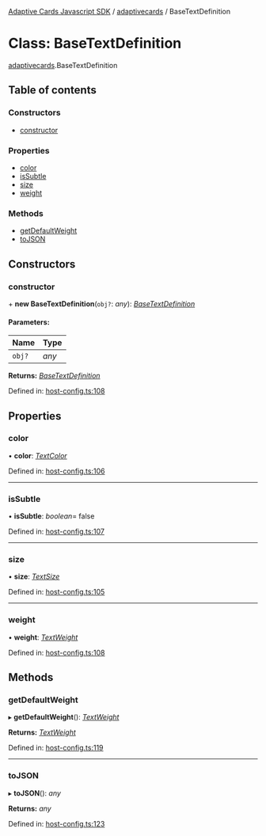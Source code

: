 [Adaptive Cards Javascript SDK](../README.md) / [adaptivecards](../modules/adaptivecards.md) / BaseTextDefinition

# Class: BaseTextDefinition

[adaptivecards](../modules/adaptivecards.md).BaseTextDefinition

## Table of contents

### Constructors

- [constructor](adaptivecards.basetextdefinition.md#constructor)

### Properties

- [color](adaptivecards.basetextdefinition.md#color)
- [isSubtle](adaptivecards.basetextdefinition.md#issubtle)
- [size](adaptivecards.basetextdefinition.md#size)
- [weight](adaptivecards.basetextdefinition.md#weight)

### Methods

- [getDefaultWeight](adaptivecards.basetextdefinition.md#getdefaultweight)
- [toJSON](adaptivecards.basetextdefinition.md#tojson)

## Constructors

### constructor

\+ **new BaseTextDefinition**(`obj?`: _any_): [_BaseTextDefinition_](host_config.basetextdefinition.md)

#### Parameters:

| Name   | Type  |
| :----- | :---- |
| `obj?` | _any_ |

**Returns:** [_BaseTextDefinition_](host_config.basetextdefinition.md)

Defined in: [host-config.ts:108](https://github.com/microsoft/AdaptiveCards/blob/0938a1f10/source/nodejs/adaptivecards/src/host-config.ts#L108)

## Properties

### color

• **color**: [_TextColor_](../enums/enums.textcolor.md)

Defined in: [host-config.ts:106](https://github.com/microsoft/AdaptiveCards/blob/0938a1f10/source/nodejs/adaptivecards/src/host-config.ts#L106)

---

### isSubtle

• **isSubtle**: _boolean_= false

Defined in: [host-config.ts:107](https://github.com/microsoft/AdaptiveCards/blob/0938a1f10/source/nodejs/adaptivecards/src/host-config.ts#L107)

---

### size

• **size**: [_TextSize_](../enums/enums.textsize.md)

Defined in: [host-config.ts:105](https://github.com/microsoft/AdaptiveCards/blob/0938a1f10/source/nodejs/adaptivecards/src/host-config.ts#L105)

---

### weight

• **weight**: [_TextWeight_](../enums/enums.textweight.md)

Defined in: [host-config.ts:108](https://github.com/microsoft/AdaptiveCards/blob/0938a1f10/source/nodejs/adaptivecards/src/host-config.ts#L108)

## Methods

### getDefaultWeight

▸ **getDefaultWeight**(): [_TextWeight_](../enums/enums.textweight.md)

**Returns:** [_TextWeight_](../enums/enums.textweight.md)

Defined in: [host-config.ts:119](https://github.com/microsoft/AdaptiveCards/blob/0938a1f10/source/nodejs/adaptivecards/src/host-config.ts#L119)

---

### toJSON

▸ **toJSON**(): _any_

**Returns:** _any_

Defined in: [host-config.ts:123](https://github.com/microsoft/AdaptiveCards/blob/0938a1f10/source/nodejs/adaptivecards/src/host-config.ts#L123)

